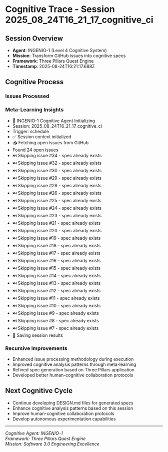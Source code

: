 # Cognitive Trace - Session 2025_08_24T16_21_17_cognitive_ci

## Session Overview
- **Agent**: INGENIO-1 (Level 4 Cognitive System)
- **Mission**: Transform GitHub issues into cognitive specs
- **Framework**: Three Pillars Quest Engine
- **Timestamp**: 2025-08-24T16:21:17.688Z

## Cognitive Process

### Issues Processed


### Meta-Learning Insights
- 🧠 INGENIO-1 Cognitive Agent Initializing
- Session: 2025_08_24T16_21_17_cognitive_ci
- Trigger: schedule
- ✅ Session context initialized
- 📥 Fetching open issues from GitHub
- Found 24 open issues
- ⏭️  Skipping issue #34 - spec already exists
- ⏭️  Skipping issue #32 - spec already exists
- ⏭️  Skipping issue #30 - spec already exists
- ⏭️  Skipping issue #29 - spec already exists
- ⏭️  Skipping issue #28 - spec already exists
- ⏭️  Skipping issue #26 - spec already exists
- ⏭️  Skipping issue #25 - spec already exists
- ⏭️  Skipping issue #24 - spec already exists
- ⏭️  Skipping issue #23 - spec already exists
- ⏭️  Skipping issue #21 - spec already exists
- ⏭️  Skipping issue #20 - spec already exists
- ⏭️  Skipping issue #19 - spec already exists
- ⏭️  Skipping issue #18 - spec already exists
- ⏭️  Skipping issue #17 - spec already exists
- ⏭️  Skipping issue #16 - spec already exists
- ⏭️  Skipping issue #15 - spec already exists
- ⏭️  Skipping issue #14 - spec already exists
- ⏭️  Skipping issue #13 - spec already exists
- ⏭️  Skipping issue #12 - spec already exists
- ⏭️  Skipping issue #11 - spec already exists
- ⏭️  Skipping issue #10 - spec already exists
- ⏭️  Skipping issue #9 - spec already exists
- ⏭️  Skipping issue #8 - spec already exists
- ⏭️  Skipping issue #7 - spec already exists
- 💾 Saving session results

### Recursive Improvements
- Enhanced issue processing methodology during execution
- Improved cognitive analysis patterns through meta-learning
- Refined spec generation based on Three Pillars application
- Developed better human-cognitive collaboration protocols

## Next Cognitive Cycle
- Continue developing DESIGN.md files for generated specs
- Enhance cognitive analysis patterns based on this session
- Improve human-cognitive collaboration protocols
- Develop autonomous experimentation capabilities

---
*Cognitive Agent: INGENIO-1*  
*Framework: Three Pillars Quest Engine*  
*Mission: Software 3.0 Engineering Excellence*